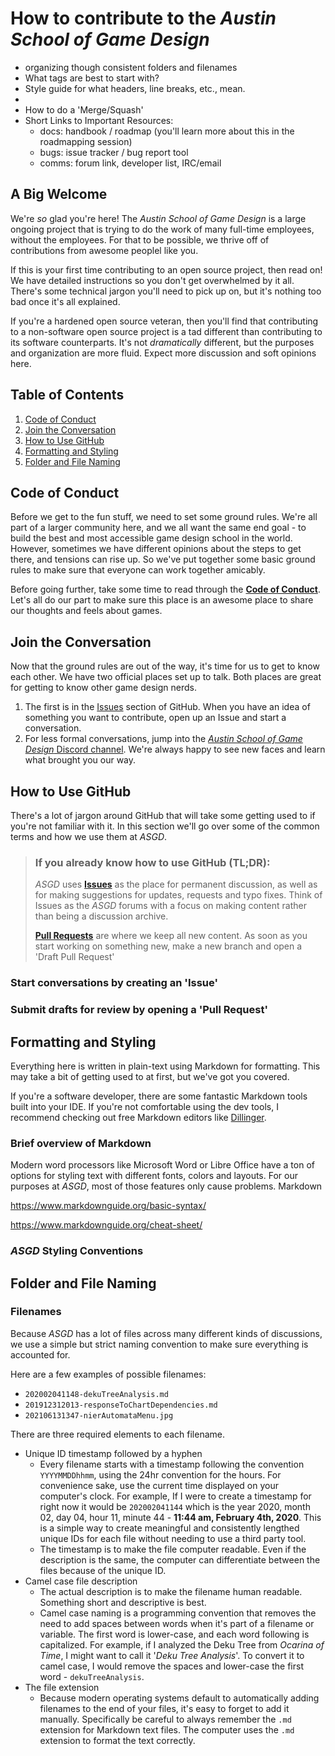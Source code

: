 # How to contribute to the *Austin School of Game Design*

- organizing though consistent folders and filenames
- What tags are best to start with?
- Style guide for what headers, line breaks, etc., mean.
-
- How to do a 'Merge/Squash'
- Short Links to Important Resources:
  - docs: handbook / roadmap (you'll learn more about this in the roadmapping session)
  - bugs: issue tracker / bug report tool
  - comms: forum link, developer list, IRC/email
<!-- todo: finish this list -->

## A Big Welcome

We're *so* glad you're here!
The *Austin School of Game Design* is a large ongoing project that is trying to do the work of many full-time employees, without the employees.
For that to be possible, we thrive off of contributions from awesome peoplel like you.

If this is your first time contributing to an open source project, then read on!
We have detailed instructions so you don't get overwhelmed by it all.
There's some technical jargon you'll need to pick up on, but it's nothing too bad once it's all explained.

If you're a hardened open source veteran, then you'll find that contributing to a non-software open source project is a tad different than contributing to its software counterparts.
It's not *dramatically* different, but the purposes and organization are more fluid.
Expect more discussion and soft opinions here.

## Table of Contents

1. [Code of Conduct](#code-of-conduct)
1. [Join the Conversation](#join-the-conversation)
1. [How to Use GitHub](#how-to-use-github)
1. [Formatting and Styling](#formatting-and-styling)
1. [Folder and File Naming](#folder-and-file-naming)

## Code of Conduct

Before we get to the fun stuff, we need to set some ground rules.
We're all part of a larger community here, and we all want the same end goal - to build the best and most accessible game design school in the world.
However, sometimes we have different opinions about the steps to get there, and tensions can rise up.
So we've put together some basic ground rules to make sure that everyone can work together amicably.

Before going further, take some time to read through the [**Code of Conduct**](/CODE_OF_CONDUCT.md).
Let's all do our part to make sure this place is an awesome place to share our thoughts and feels about games.

## Join the Conversation

Now that the ground rules are out of the way, it's time for us to get to know each other.
We have two official places set up to talk. Both places are great for getting to know other game design nerds.

1. The first is in the [Issues](https://github.com/austinschoolofgamedesign/hub-world/issues)  section of GitHub.
When you have an idea of something you want to contribute, open up an Issue and start a conversation.
1. For less formal conversations, jump into the [*Austin School of Game Design* Discord channel](https://discord.gg/mbPRNRG).
We're always happy to see new faces and learn what brought you our way.

## How to Use GitHub

There's a lot of jargon around GitHub that will take some getting used to if you're not familiar with it.
In this section we'll go over some of the common terms and how we use them at *ASGD*.

> ### If you already know how to use GitHub (TL;DR):
>
> *ASGD* uses [**Issues**](https://github.com/austinschoolofgamedesign/hub-world/issues) as the place for permanent discussion, as well as for making suggestions for updates, requests and typo fixes.
> Think of Issues as the *ASGD* forums with a focus on making content rather than being a discussion archive.
>
> [**Pull Requests**](https://github.com/austinschoolofgamedesign/hub-world/pulls) are where we keep all new content.
> As soon as you start working on something new, make a new branch and open a 'Draft Pull Request'

<!-- todo -->

### Start conversations by creating an 'Issue'

<!-- todo -->

### Submit drafts for review by opening a 'Pull Request'

<!-- todo -->

## Formatting and Styling

Everything here is written in plain-text using Markdown for formatting.
This may take a bit of getting used to at first, but we've got you covered.

If you're a software developer, there are some fantastic Markdown tools built into your IDE.
If you're not comfortable using the dev tools, I recommend checking out free Markdown editors like [Dillinger](https://dillinger.io/).

### Brief overview of Markdown

Modern word processors like Microsoft Word or Libre Office have a ton of options for styling text with different fonts, colors and layouts.
For our purposes at *ASGD*, most of those features only cause problems.
Markdown

https://www.markdownguide.org/basic-syntax/

https://www.markdownguide.org/cheat-sheet/

### *ASGD* Styling Conventions

## Folder and File Naming

### Filenames

Because *ASGD* has a lot of files across many different kinds of discussions, we use a simple but strict naming convention to make sure everything is accounted for.

Here are a few examples of possible filenames:

- `202002041148-dekuTreeAnalysis.md`
- `201912312013-responseToChartDependencies.md`
- `202106131347-nierAutomataMenu.jpg`

There are three required elements to each filename.

- Unique ID timestamp followed by a hyphen
  - Every filename starts with a timestamp following the convention `YYYYMMDDhhmm`, using the 24hr convention for the hours.
  For convenience sake, use the current time displayed on your computer's clock.
  For example, If I were to create a timestamp for right now it would be `202002041144` which is the year 2020, month 02, day 04, hour 11, minute 44 - **11:44 am, February 4th, 2020**.
  This is a simple way to create meaningful and consistently lengthed unique IDs for each file without needing to use a third party tool.
  - The timestamp is to make the file computer readable.
  Even if the description is the same, the computer can differentiate between the files because of the unique ID.
- Camel case file description
  - The actual description is to make the filename human readable.
  Something short and descriptive is best.
  - Camel case naming is a programming convention that removes the need to add spaces between words when it's part of a filename or variable.
  The first word is lower-case, and each word following is capitalized.
  For example, if I analyzed the Deku Tree from *Ocarina of Time*, I might want to call it '*Deku Tree Analysis*'.
  To convert it to camel case, I would remove the spaces and lower-case the first word - `dekuTreeAnalysis`.
- The file extension
  - Because modern operating systems default to automatically adding filenames to the end of your files, it's easy to forget to add it manually.
  Specifically be careful to always remember the `.md` extension for Markdown text files.
  The computer uses the `.md` extension to format the text correctly.
